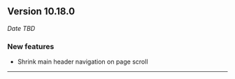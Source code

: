 
## Version 10.18.0
_Date TBD_

### New features
* Shrink main header navigation on page scroll

---
